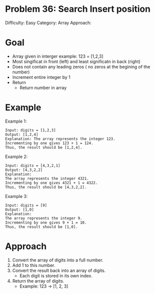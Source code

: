 # Problem 36: Search Insert position
Difficulty: Easy
Category: Array
Approach: 

# Goal
- Array given in interger example: 123 = [1,2,3]
- Most singificat in front (left) and least significatn in back (right)
- Does not contain any leading zeros ( no zeros at the begining of the number)
- Increment entire integer by 1
- Return
    - Return number in array

# Example
Example 1:

    Input: digits = [1,2,3]
    Output: [1,2,4]
    Explanation: The array represents the integer 123.
    Incrementing by one gives 123 + 1 = 124.
    Thus, the result should be [1,2,4].

Example 2:

    Input: digits = [4,3,2,1]
    Output: [4,3,2,2]
    Explanation: 
    The array represents the integer 4321.
    Incrementing by one gives 4321 + 1 = 4322.
    Thus, the result should be [4,3,2,2].

Example 3:

    Input: digits = [9]
    Output: [1,0]
    Explanation: 
    The array represents the integer 9.
    Incrementing by one gives 9 + 1 = 10.
    Thus, the result should be [1,0].

# Approach
1. Convert the array of digits into a full number.
2. Add 1 to this number.
3. Convert the result back into an array of digits.
    - Each digit is stored in its own index.
4. Return the array of digits.
    - Example: 123 → [1, 2, 3]
